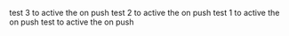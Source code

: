 test 3  to active the on push
test 2  to active the on push
test 1  to active the on push
test  to active the on push
